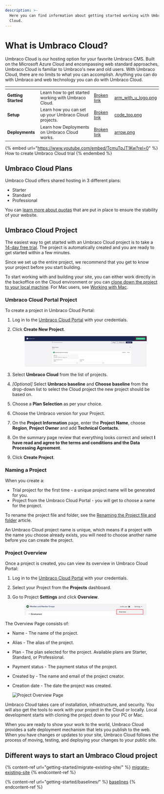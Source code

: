 ```yaml
---
description: >-
  Here you can find information about getting started working with Umbraco
  Cloud.
---
```


# What is Umbraco Cloud?

Umbraco Cloud is our hosting option for your favorite Umbraco CMS. Built on the Microsoft Azure Cloud and encompassing web standard approaches, Umbraco Cloud is familiar to Umbraco's new and old users. With Umbraco Cloud, there are no limits to what you can accomplish. Anything you can do with Umbraco and web technology you can do with Umbraco Cloud.

<table data-view="cards"><thead><tr><th></th><th></th><th data-hidden data-card-target data-type="content-ref"></th><th data-hidden data-card-cover data-type="files"></th></tr></thead><tbody><tr><td><strong>Getting Started</strong></td><td>Learn how to get started working with Umbraco Cloud.</td><td><a href="broken-reference">Broken link</a></td><td><a href=".gitbook/assets/arm_with_u_logo.png">arm_with_u_logo.png</a></td></tr><tr><td><strong>Setup</strong></td><td>Learn how you can set up your Umbraco Cloud projects.</td><td><a href="broken-reference">Broken link</a></td><td><a href=".gitbook/assets/code_too.png">code_too.png</a></td></tr><tr><td><strong>Deployments</strong></td><td>Learn how Deployments on Umbraco Cloud works.</td><td><a href="broken-reference">Broken link</a></td><td><a href=".gitbook/assets/arrow.png">arrow.png</a></td></tr></tbody></table>

{% embed url="https://www.youtube.com/embed/TcmuTpJT1Kw?rel=0" %}
How to create Umbraco Cloud trial
{% endembed %}

## Umbraco Cloud Plans

Umbraco Cloud offers shared hosting in 3 different plans:

* Starter
* Standard
* Professional

You can [learn more about quotas](getting-started/umbraco-cloud-plans.md) that are put in place to ensure the stability of your website.

## Umbraco Cloud Project

The easiest way to get started with an Umbraco Cloud project is to take a [14-day free trial](https://umbraco.com/?product\_tour\_id=103162). The project is automatically created and you are ready to get started within a few minutes.

Since we set up the entire project, we recommend that you get to know your project before you start building.

To start working with and building your site, you can either work directly in the backoffice on the Cloud environment or you can [clone down the project to your local machine](set-up/working-locally.md). For Mac users, see [Working with Mac](set-up/working-with-mac.md).

### Umbraco Cloud Portal Project

To create a project in Umbraco Cloud Portal:

1. Log in to the [Umbraco Cloud Portal](https://www.s1.umbraco.io/projects) with your credentials.
2.  Click **Create New Project**.

    <figure><img src="getting-started/images/create-project.png" alt=""><figcaption></figcaption></figure>
3. Select **Umbraco Cloud** from the list of projects.
4. _\[Optional]_ Select **Umbraco baseline** and **Choose baseline** from the drop-down list to select the Cloud project the new project should be based on.
5. Choose a **Plan Selection** as per your choice.
6. Choose the Umbraco version for your Project.
7. On the **Project Information** page, enter the **Project Name**, choose **Region**, **Project Owner** and add **Technical Contacts**.
8. On the summary page review that everything looks correct and select **I have read and agree to the terms and conditions and the Data Processing Agreement**.
9.  Click **Create Project**.

### Naming a Project

When you create a:

* Trial project for the first time - a unique project name will be generated for you.
* Project from the Umbraco Cloud Portal - you will get to choose a name for the project.

To rename the project file and folder, see the [Renaming the Project file and folder](set-up/project-settings/#renaming-the-project-file-and-folder) article.

An Umbraco Cloud project name is unique, which means if a project with the name you choose already exists, you will need to choose another name before you can create the project.

### Project Overview

Once a project is created, you can view its overview in Umbraco Cloud Portal:

1. Log in to the [Umbraco Cloud Portal](https://www.s1.umbraco.io/projects) with your credentials.
2. Select your Project from the **Projects** dashboard.
3.  Go to Project **Settings** and click **Overview**.

    <figure><img src="getting-started/images/Cloud-Overview.png" alt=""><figcaption></figcaption></figure>

The Overview Page consists of:

* Name - The name of the project.
* Alias - The alias of the project.
* Plan - The plan selected for the project. Available plans are Starter, Standard, or Professional.
* Payment status - The payment status of the project.
* Created by - The name and email of the project creator.
*   Creation date - The date the project was created.

    ![Project Overview Page](getting-started/images/Cloud\_Overview\_Page.png)

Umbraco Cloud takes care of installation, infrastructure, and security. You will also get the tools to work with your project in the Cloud or locally. Local development starts with cloning the project down to your PC or Mac.

When you are ready to show your work to the world, Umbraco Cloud provides a safe deployment mechanism that lets you publish to the web. When you have changes or updates to your site, Umbraco Cloud follows the process of moving, testing, and deploying your changes to your public site.

## Different ways to start an Umbraco Cloud project

{% content-ref url="getting-started/migrate-existing-site/" %}
[migrate-existing-site](getting-started/migrate-existing-site/)
{% endcontent-ref %}

{% content-ref url="getting-started/baselines/" %}
[baselines](getting-started/baselines/)
{% endcontent-ref %}
